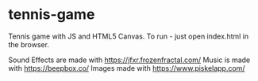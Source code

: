 # tennis-game
Tennis game with JS and HTML5 Canvas.
To run - just open index.html in the browser.

Sound Effects are made with https://jfxr.frozenfractal.com/ 
Music is made with https://beepbox.co/
Images made with https://www.piskelapp.com/
